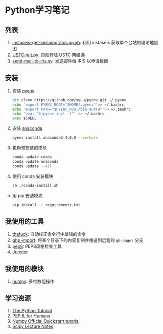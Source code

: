 # Python学习笔记

## 列表

1. [instaseis-get-seismograms.ipynb](instaseis-get-seismograms.ipynb): 利用 instaseis 获取单个台站的理论地震图
2. [USTC-wlt.py](USTC-wlt.py): 自动登陆 USTC 网络通
3. [send-mail-to-iris.py](send-mail-to-iris.py): 发送邮件给 IRIS 以申请数据

## 安装

1. 安装 [pyenv](https://github.com/yyuu/pyenv)
   ```bash
   git clone https://github.com/yyuu/pyenv.git ~/.pyenv
   echo 'export PYENV_ROOT="$HOME/.pyenv"'>> ~/.bashrc
   echo 'export PATH="$PYENV_ROOT/bin:$PATH"'>> ~/.bashrc
   echo 'eval "$(pyenv init -)"' >> ~/.bashrc
   exec $SHELL -l
   ```

2. 安装 [anaconda](https://www.continuum.io/downloads)
   ```bash
   pyenv install anaconda3-4.0.0 --verbose
   ```

3. 更新预安装的模块
   ```bash
   conda update conda
   conda update anaconda
   conda update --all
   ```

4. 使用 conda 安装模块
   ```bash
   sh ./conda-install.sh
   ```

4. 用 pip 安装模块
   ```bash
   pip install -r requirements.txt
   ```

## 我使用的工具

1. [thefuck](https://github.com/nvbn/thefuck): 自动校正命令行中敲错的命令
2. [ghp-import](https://github.com/davisp/ghp-import): 将某个目录下的内容复制并推送到远程的 `gh-pages` 分支
3. [pep8](https://github.com/PyCQA/pycodestyle): PEP8风格检查工具
4. [Jupyter](http://jupyter.org/)

## 我使用的模块

1. [numpy](http://www.numpy.org/): 多维数组操作

## 学习资源

1. [The Python Tutorial](https://docs.python.org/3.5/tutorial/index.html)
2. [PEP 8, for Humans](http://pep8.org/)
3. [Numpy Official Quickstart tutorial](http://docs.scipy.org/doc/numpy/user/quickstart.html)
4. [Scipy Lecture Notes](http://www.scipy-lectures.org/)
